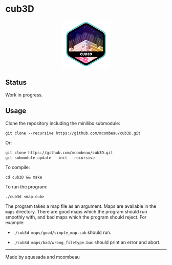 # cub3D

<p align="center">
  <img src="https://github.com/mcombeau/mcombeau/blob/main/42_badges/cub3de.png" alt="Cub3D 42 project badge"/>
</p>

## Status

Work in progress.

## Usage

Clone the repository including the minilibx submodule:

```shell
git clone --recursive https://github.com/mcombeau/cub3D.git
```

Or:

```shell
git clone https://github.com/mcombeau/cub3D.git
git submodule update --init --recursive
```

To compile:

```shell
cd cub3D && make
```

To run the program:

```shell
./cub3d <map.cub>
```

The program takes a map file as an argument. Maps are available in the `maps` directory. There are good maps which the program should run smoothly with, and bad maps which the program should reject.
For example:

- `./cub3d maps/good/simple_map.cub` should run.

- `./cub3d maps/bad/wrong_filetype.buc` should print an error and abort.


---
Made by aquesada and mcombeau
